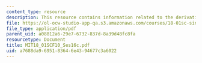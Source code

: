 ```yaml
---
content_type: resource
description: This resource contains information related to the derivative of a^x.
file: https://ol-ocw-studio-app-qa.s3.amazonaws.com/courses/18-01sc-single-variable-calculus-fall-2010/a7688da9695183646e4394677c3a6022_MIT18_01SCF10_Ses16c.pdf
file_type: application/pdf
parent_uid: a08812a6-29e7-6732-837d-8a39d48fc8fa
resourcetype: Document
title: MIT18_01SCF10_Ses16c.pdf
uid: a7688da9-6951-8364-6e43-94677c3a6022
---
```

